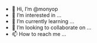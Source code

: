 - 👋 Hi, I’m @monyop
- 👀 I’m interested in ...
- 🌱 I’m currently learning ...
- 💞️ I’m looking to collaborate on ...
- 📫 How to reach me ...

<!---
monyop/monyop is a ✨ special ✨ repository because its `README.md` (this file) appears on your GitHub profile.
You can click the Preview link to take a look at your changes.
--->
